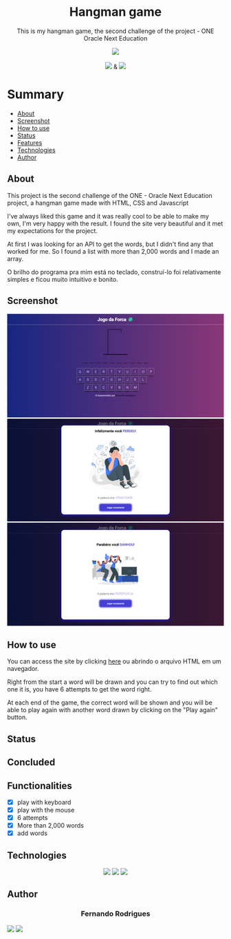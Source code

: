 <h1 align="center">Hangman game</h1>
<p align="center">This is my hangman game, the second challenge of the project - ONE Oracle Next Education</p>

<p align="center">
  <img height="60px" src="https://i.imgur.com/w0NvalO.png">
</p>


<p align="center">
  <img height="9" src="https://i.imgur.com/PvAbpvx.png"> &
  <img height="13" src="https://i.imgur.com/rEzWrXJ.png">
</p>

Summary
===========
<!--ts-->
  * [About](#about)
   * [Screenshot](#screenshot)
   * [How to use](#howtouse)
   * [Status](#status)
   * [Features](#features)
   * [Technologies](#technologies)
   * [Author](#author)
<!--te-->

About
-----
<p>This project is the second challenge of the ONE - Oracle Next Education project, a hangman game made with HTML, CSS and Javascript</p>
<p>I've always liked this game and it was really cool to be able to make my own, I'm very happy with the result. I found the site very beautiful and it met my expectations for the project.</p>
<p>At first I was looking for an API to get the words, but I didn't find any that worked for me. So I found a list with more than 2,000 words and I made an array.</p>
<p>O brilho do programa pra mim está no teclado, construí-lo foi relativamente simples e ficou muito intuitivo e bonito.</p>

Screenshot
----------
<img alt="home" title="screenshot" src="assets/screenshot/home.png"/>
<img alt="play_again" title="screenshot" src="assets/screenshot/jogar_novamente.png"/>
<img alt="victory" title="screenshot" src="assets/screenshot/vitoria.png"/>

How to use
---------
<p>You can access the site by clicking <a href="https://fe7rodrigues.github.io/hangman_game/">here</a> ou abrindo o arquivo HTML em um navegador.</p>
<p>Right from the start a word will be drawn and you can try to find out which one it is, you have 6 attempts to get the word right.</p>
<p>At each end of the game, the correct word will be shown and you will be able to play again with another word drawn by clicking on the "Play again" button.</p>

Status
------
Concluded
------
Functionalities
---------------
- [x] play with keyboard
- [x] play with the mouse
- [X] 6 attempts
- [X] More than 2,000 words
- [X] add words

Technologies
-----------
<p align="center">
  <a href="https://html.com/"><img src="https://img.shields.io/badge/html5-%23E34F26.svg?style=for-the-badge&logo=html5&logoColor=white"/></a>
  <a href="https://www.w3.org/Style/CSS/Overview.en.html"><img src="https://img.shields.io/badge/css3-%231572B6.svg?style=for-the-badge&logo=css3&logoColor=white"/></a>
  <a href="https://www.javascript.com/"><img src="https://img.shields.io/badge/javascript-%23323330.svg?style=for-the-badge&logo=javascript&logoColor=%23F7DF1E"/></a>
</p>

Author
------
<h3 align="center">Fernando Rodrigues</h3>
<p align="center">
 
 <a href="https://github.com/fe7rodrigues"><img src="https://img.shields.io/badge/github-%23121011.svg?style=for-the-badge&logo=github&logoColor=white"></img></a>
  <a href="https://www.linkedin.com/in/fe7rodrigues/"><img src="https://img.shields.io/badge/linkedin-%230077B5.svg?style=for-the-badge&logo=linkedin&logoColor=white"></img></a>
</p>

